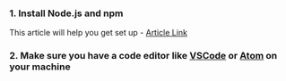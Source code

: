 ### 1. Install Node.js and npm

This article will help you get set up - [Article Link](https://kinsta.com/blog/how-to-install-node-js/)


### 2. Make sure you have a code editor like [VSCode](https://code.visualstudio.com/) or [Atom](https://atom.io/) on your machine
